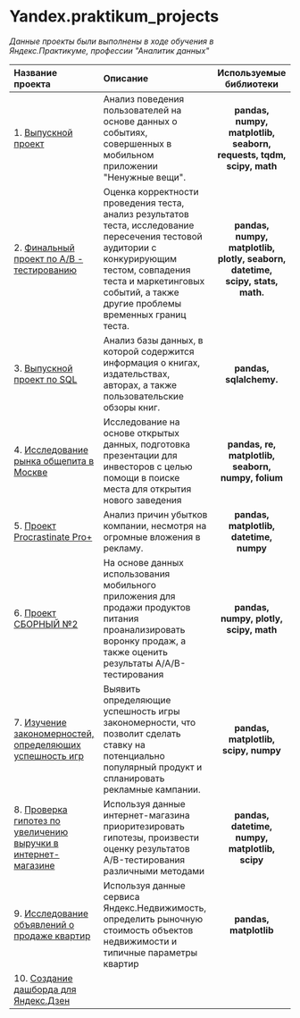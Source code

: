 # Yandex.praktikum_projects
*Данные проекты были выполнены в ходе обучения в Яндекс.Практикуме, профессии "Аналитик данных"*

| Название проекта|Описание | Используемые библиотеки |
| :-------------------- | :--------------------- |:---------------------------:|
| 1. [Выпускной проект](mobile)| Анализ поведения пользователей на основе данных о событиях, совершенных в мобильном приложении "Ненужные вещи". | **pandas, numpy, matplotlib, seaborn, requests, tqdm, scipy, math**
| 2. [Финальный проект по А/В - тестированию](A\B_test)| Оценка корректности проведения теста, анализ результатов теста, исследование пересечения тестовой аудитории с конкурирующим тестом, совпадения теста и маркетинговых событий, а также другие проблемы временных границ теста.| **pandas, numpy, matplotlib, plotly, seaborn, datetime, scipy, stats, math.**
| 3. [Выпускной проект по SQL](SQL)| Анализ базы данных, в которой содержится информация о книгах, издательствах, авторах, а также пользовательские обзоры книг.| **pandas, sqlalchemy.**
| 4. [Исследование рынка общепита в Москве](moscow_rest)| Исследование на основе открытых данных, подготовка презентации для инвесторов с целью помощи в поиске места для открытия нового заведения | **pandas, re, matplotlib, seaborn, numpy, folium**
| 5. [Проект Procrastinate Pro+](Marketing)|Анализ причин убытков компании, несмотря на огромные вложения в рекламу.|**pandas, matplotlib, datetime, numpy**
| 6. [Проект СБОРНЫЙ №2](A\A\B_test)|На основе данных использования мобильного приложения для продажи продуктов питания проанализировать воронку продаж, а также оценить результаты A/A/B-тестирования |**pandas, numpy, plotly, scipy, math**
| 7. [Изучение закономерностей, определяющих успешность игр](Games)|Выявить определяющие успешность игры закономерности, что позволит сделать ставку на потенциально популярный продукт и спланировать рекламные кампании.| **pandas, matplotlib, scipy, numpy**
| 8. [Проверка гипотез по увеличению выручки в интернет-магазине](Hypothesis)|Используя данные интернет-магазина приоритезировать гипотезы, произвести оценку результатов A/B-тестирования различными методами|**pandas, datetime, numpy, matplotlib, scipy**
| 9. [Исследование объявлений о продаже квартир](real_estate)|Используя данные сервиса Яндекс.Недвижимость, определить рыночную стоимость объектов недвижимости и типичные параметры квартир|**pandas, matplotlib**
| 10. [Создание дашборда для Яндекс.Дзен]()||
